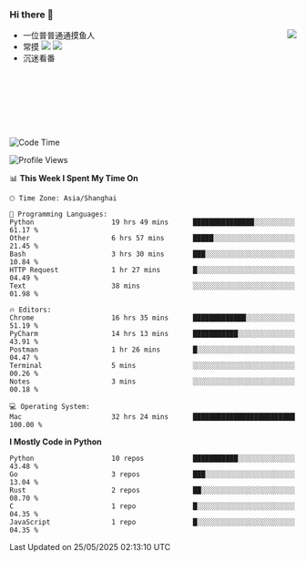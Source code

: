 ### Hi there 👋


<a href="https://github.com/yanlc39">
  <img align="right" src="https://github-readme-stats.vercel.app/api?username=yanlc39&show_icons=true&hide_border=true&icon_color=586069&title_color=a0a9af">
</a>

- 一位普普通通摸鱼人
- 常摸 ![](https://img.shields.io/badge/-Python-3e74a2?style=flat-square&logo=Python&logoColor=fff) ![](https://img.shields.io/badge/-C%2B%2B-brightgreen?style=flat-square)
- 沉迷看番



<br><br><br><br><br><br>


<!--START_SECTION:waka-->
![Code Time](http://img.shields.io/badge/Code%20Time-1%2C225%20hrs%202%20mins-blue)

![Profile Views](http://img.shields.io/badge/Profile%20Views-7-blue)

📊 **This Week I Spent My Time On** 

```text
🕑︎ Time Zone: Asia/Shanghai

💬 Programming Languages: 
Python                   19 hrs 49 mins      ███████████████░░░░░░░░░░   61.17 % 
Other                    6 hrs 57 mins       █████░░░░░░░░░░░░░░░░░░░░   21.45 % 
Bash                     3 hrs 30 mins       ███░░░░░░░░░░░░░░░░░░░░░░   10.84 % 
HTTP Request             1 hr 27 mins        █░░░░░░░░░░░░░░░░░░░░░░░░   04.49 % 
Text                     38 mins             ░░░░░░░░░░░░░░░░░░░░░░░░░   01.98 % 

🔥 Editors: 
Chrome                   16 hrs 35 mins      █████████████░░░░░░░░░░░░   51.19 % 
PyCharm                  14 hrs 13 mins      ███████████░░░░░░░░░░░░░░   43.91 % 
Postman                  1 hr 26 mins        █░░░░░░░░░░░░░░░░░░░░░░░░   04.47 % 
Terminal                 5 mins              ░░░░░░░░░░░░░░░░░░░░░░░░░   00.26 % 
Notes                    3 mins              ░░░░░░░░░░░░░░░░░░░░░░░░░   00.18 % 

💻 Operating System: 
Mac                      32 hrs 24 mins      █████████████████████████   100.00 % 
```

**I Mostly Code in Python** 

```text
Python                   10 repos            ███████████░░░░░░░░░░░░░░   43.48 % 
Go                       3 repos             ███░░░░░░░░░░░░░░░░░░░░░░   13.04 % 
Rust                     2 repos             ██░░░░░░░░░░░░░░░░░░░░░░░   08.70 % 
C                        1 repo              █░░░░░░░░░░░░░░░░░░░░░░░░   04.35 % 
JavaScript               1 repo              █░░░░░░░░░░░░░░░░░░░░░░░░   04.35 % 
```




 Last Updated on 25/05/2025 02:13:10 UTC
<!--END_SECTION:waka-->
